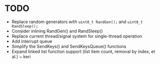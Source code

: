 # TODO

- Replace random generators with `uint8_t RandGen();` and `uint8_t RandSleep();`
- Consider inlining RandGen() and RandSleep()
- Replace current thread/signal system for single-thread operation
- Add interrupt queue
- Simplify the SendKeys() and SendKeysQueue() functions
- Expand linked list function support (list item count, removal by index, et al.)
~ keri
